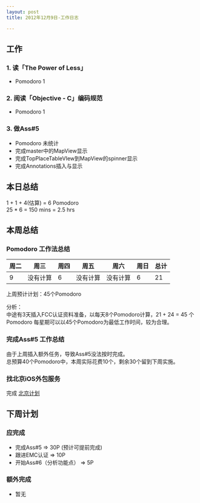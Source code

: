 ```yaml
---
layout: post
title: 2012年12月9日-工作日志  

---
```


  
## 工作

### 1. 读「The Power of Less」    
-  Pomodoro  1  

### 2. 阅读「Objective - C」编码规范 
-  Pomodoro  1   

### 3. 做Ass#5
-  Pomodoro 未统计
-  完成master中的MapView显示
-  完成TopPlaceTableVIew到MapView的spinner显示
-  完成Annotations插入与显示  
  
## 本日总结    

1 + 1 + 4(估算) = 6 Pomodoro    
25 * 6 = 150 mins = 2.5 hrs  
    
## 本周总结  
  
### Pomodoro 工作法总结 
| 周二 | 周三 | 周四 | 周五 | 周六 | 周日 | 总计
| --- | ---- |----- | ----- | ----- | ----- | -----
| 9 | 没有计算  | 6 | 没有计算 | 没有计算 | 6 | 21
  
上周预计计划：45个Pomodoro

分析：  
中途有3天插入FCC认证资料准备，以每天8个Pomodoro计算，21 + 24 = 45 个 Pomodoro
每星期可以以45个Pomodoro为最低工作时间，较为合理。  

### 完成Ass#5 工作总结
由于上周插入额外任务，导致Ass#5没法按时完成。  
总预算40个Pomodoro中，本周实际花费10个，剩余30个留到下周实施。  
  
### 找北京iOS外包服务  
完成
[北京计划](http://imyk.net/2012/12/05/bjplan/)

## 下周计划    

### 应完成  
  
- 完成Ass#5 => 30P (预计可提前完成)
- 跟进EMC认证 => 10P
- 开始Ass#6（分析功能点） => 5P
  
### 额外完成
  
- 暂无
